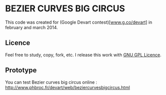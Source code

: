 BEZIER CURVES BIG CIRCUS
========================

This code was created for (Google Devart contest)[www.g.co/devart] in february and march 2014.

## Licence
Feel free to study, copy, fork, etc. I release this work with [GNU GPL Licence](https://www.gnu.org/copyleft/gpl.html).

## Prototype
You can test Bezier curves big circus online : http://www.phbroc.fr/devart/web/beziercurvesbigcircus.html